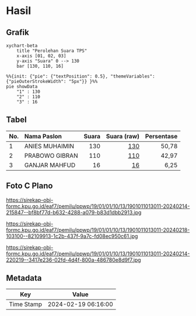 # Hasil

## Grafik

```mermaid
xychart-beta
    title "Perolehan Suara TPS"
    x-axis [01, 02, 03]
    y-axis "Suara" 0 --> 130
    bar [130, 110, 16]
```

```mermaid
%%{init: {"pie": {"textPosition": 0.5}, "themeVariables": {"pieOuterStrokeWidth": "5px"}} }%%
pie showData
    "1" : 130
    "2" : 110
    "3" : 16
```

## Tabel

| No. | Nama Paslon    | Suara | Suara (raw) | Persentase |
|:--- |:-------------- | -----:| -----------:| ----------:|
| 1   | ANIES MUHAIMIN | 130   | [130][p-1]  | 50,78      |
| 2   | PRABOWO GIBRAN | 110   | [110][p-2]  | 42,97      |
| 3   | GANJAR MAHFUD  | 16    | [16][p-3]   | 6,25       |


[p-1]: https://github.com/gigit-pemilu/pemilu-2024-19-kepulauan-bangka-belitung/blob/main/pilpres/hitung-suara/sub/19-kepulauan-bangka-belitung/sub/01-bangka/sub/01-sungailiat/sub/1013-bukit-betung/sub/011-tps/sub/paslon-1.txt
[p-2]: https://github.com/gigit-pemilu/pemilu-2024-19-kepulauan-bangka-belitung/blob/main/pilpres/hitung-suara/sub/19-kepulauan-bangka-belitung/sub/01-bangka/sub/01-sungailiat/sub/1013-bukit-betung/sub/011-tps/sub/paslon-2.txt
[p-3]: https://github.com/gigit-pemilu/pemilu-2024-19-kepulauan-bangka-belitung/blob/main/pilpres/hitung-suara/sub/19-kepulauan-bangka-belitung/sub/01-bangka/sub/01-sungailiat/sub/1013-bukit-betung/sub/011-tps/sub/paslon-3.txt

## Foto C Plano

https://sirekap-obj-formc.kpu.go.id/eaf7/pemilu/ppwp/19/01/01/10/13/1901011013011-20240214-215847--bf8bf77d-b632-4288-a079-b83d1dbb2913.jpg

https://sirekap-obj-formc.kpu.go.id/eaf7/pemilu/ppwp/19/01/01/10/13/1901011013011-20240218-103100--82109913-1c2b-437f-9a7c-fd08ec950c61.jpg

https://sirekap-obj-formc.kpu.go.id/eaf7/pemilu/ppwp/19/01/01/10/13/1901011013011-20240214-220219--3417e236-02fd-4d4f-800a-486780e8d9f7.jpg


## Metadata

| Key        | Value               |
| ---------- | ------------------- |
| Time Stamp | 2024-02-19 06:16:00 |



